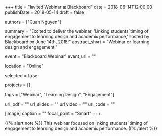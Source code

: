 +++
title = "Invited Webinar at Blackboard"
date = 2018-06-14T12:00:00
publishDate = 2018-05-14
draft = false

authors = ["Quan Nguyen"]

summary = "Excited to deliver the webinar, 'Linking students’ timing of engagement to learning design and academic performance,' hosted by Blackboard on June 14th, 2018!"
abstract_short = "Webinar on learning design and engagement."

event = "Blackboard Webinar"
event_url = ""

location = "Online"

selected = false

projects = []

tags = ["Webinar", "Learning Design", "Engagement"]

url_pdf = ""
url_slides = ""
url_video = ""
url_code = ""

[image]
  caption = ""
  focal_point = "Smart"
+++

{{% alert note %}}
This webinar focused on linking students' timing of engagement to learning design and academic performance.
{{% /alert %}}
